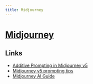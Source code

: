 ```yaml
---
title: Midjourney
---
```


# [Midjourney](https://www.midjourney.com/home/)

## Links

- [Additive Prompting in Midjourney v5](https://twitter.com/nickfloats/status/1645522764084772875)
- [Midjourney v5 prompting tips](https://twitter.com/nickfloats/status/1645639748575428611)
- [Midjourney AI Guide](https://enchanting-trader-463.notion.site/Midjourney-AI-Guide-41eca43809dd4d8fa676e648436fc29c)
